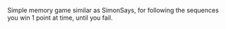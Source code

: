 Simple memory game similar as SimonSays, for following the sequences you win 1 point at time, until you fail.
